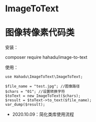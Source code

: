 # ImageToText 
# 图像转像素代码类

安装：

composer require hahadu/image-to-text

使用：

```
use Hahadu\ImageToText\ImageToText;

$file_name = "test.jpg"; //图像路径
$chars = "01"; //设置转换字符
$toText = new ImageToText($chars);
$result = $toText->to_text($file_name);
var_dump($result);
```

* 2020.10.09：简化类库使用流程

